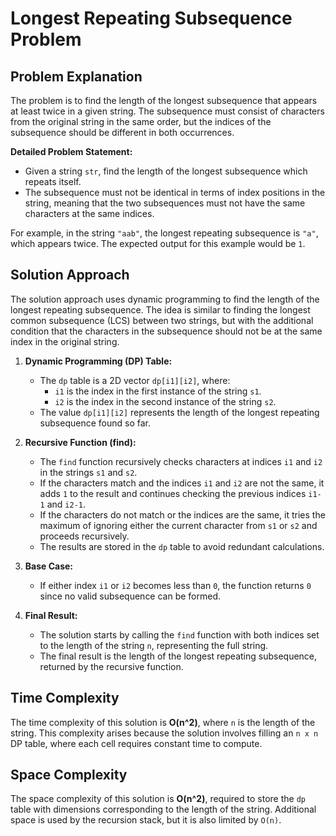 # Longest Repeating Subsequence Problem

## Problem Explanation

The problem is to find the length of the longest subsequence that appears at least twice in a given string. The subsequence must consist of characters from the original string in the same order, but the indices of the subsequence should be different in both occurrences.

**Detailed Problem Statement:**
- Given a string `str`, find the length of the longest subsequence which repeats itself.
- The subsequence must not be identical in terms of index positions in the string, meaning that the two subsequences must not have the same characters at the same indices.

For example, in the string `"aab"`, the longest repeating subsequence is `"a"`, which appears twice. The expected output for this example would be `1`.

## Solution Approach

The solution approach uses dynamic programming to find the length of the longest repeating subsequence. The idea is similar to finding the longest common subsequence (LCS) between two strings, but with the additional condition that the characters in the subsequence should not be at the same index in the original string.

1. **Dynamic Programming (DP) Table:**
   - The `dp` table is a 2D vector `dp[i1][i2]`, where:
     - `i1` is the index in the first instance of the string `s1`.
     - `i2` is the index in the second instance of the string `s2`.
   - The value `dp[i1][i2]` represents the length of the longest repeating subsequence found so far.

2. **Recursive Function (find):**
   - The `find` function recursively checks characters at indices `i1` and `i2` in the strings `s1` and `s2`.
   - If the characters match and the indices `i1` and `i2` are not the same, it adds `1` to the result and continues checking the previous indices `i1-1` and `i2-1`.
   - If the characters do not match or the indices are the same, it tries the maximum of ignoring either the current character from `s1` or `s2` and proceeds recursively.
   - The results are stored in the `dp` table to avoid redundant calculations.

3. **Base Case:**
   - If either index `i1` or `i2` becomes less than `0`, the function returns `0` since no valid subsequence can be formed.

4. **Final Result:**
   - The solution starts by calling the `find` function with both indices set to the length of the string `n`, representing the full string.
   - The final result is the length of the longest repeating subsequence, returned by the recursive function.

## Time Complexity

The time complexity of this solution is **O(n^2)**, where `n` is the length of the string. This complexity arises because the solution involves filling an `n x n` DP table, where each cell requires constant time to compute.

## Space Complexity

The space complexity of this solution is **O(n^2)**, required to store the `dp` table with dimensions corresponding to the length of the string. Additional space is used by the recursion stack, but it is also limited by `O(n)`.

